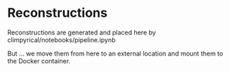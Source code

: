 # Reconstructions

Reconstructions are generated and placed here by climpyrical/notebooks/pipeline.ipynb

But ... we move them from here to an external location and mount
them to the Docker container.